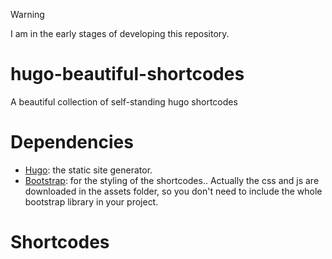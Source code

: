 
> [!WARNING]
> I am in the early stages of developing this repository.

# hugo-beautiful-shortcodes

A beautiful collection of self-standing hugo shortcodes

# Dependencies

- [Hugo](https://gohugo.io/): the static site generator.
- [Bootstrap](https://getbootstrap.com/): for the styling of the shortcodes.. Actually the css and js are downloaded in the assets folder, so you don't need to include the whole bootstrap library in your project.

# Shortcodes
